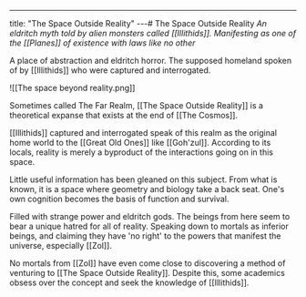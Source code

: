 ---
title: "The Space Outside Reality"
---# The Space Outside Reality
*An eldritch myth told by alien monsters called [[Illithids]]. Manifesting as one of the [[Planes]] of existence with laws like no other*

A place of abstraction and eldritch horror. The supposed homeland spoken of by [[Illithids]] who were captured and interrogated.

![[The space beyond reality.png]]

Sometimes called The Far Realm, [[The Space Outside Reality]] is a theoretical expanse that exists at the end of [[The Cosmos]].

[[Illithids]] captured and interrogated speak of this realm as the original home world to the [[Great Old Ones]] like [[Goh'zul]]. According to its locals, reality is merely a byproduct of the interactions going on in this space.

Little useful information has been gleaned on this subject. From what is known, it is a space where geometry and biology take a back seat. One's own cognition becomes the basis of function and survival.

Filled with strange power and eldritch gods. The beings from here seem to bear a unique hatred for all of reality. Speaking down to mortals as inferior beings, and claiming they have 'no right' to the powers that manifest the universe, especially [[Zol]].

No mortals from [[Zol]] have even come close to discovering a method of venturing to [[The Space Outside Reality]]. Despite this, some academics obsess over the concept and seek the knowledge of [[Illithids]].